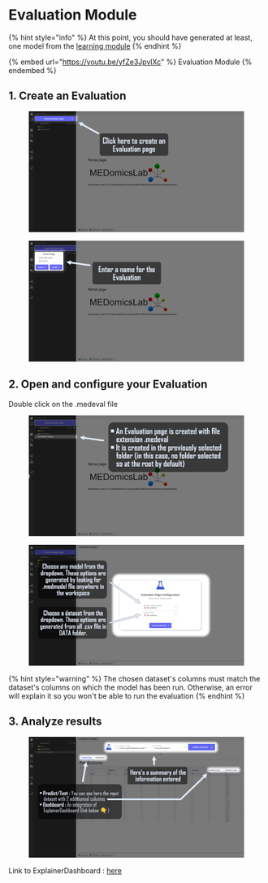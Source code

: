 # Evaluation Module

{% hint style="info" %}
At this point, you should have generated at least, one model from the [learning module](learning-module.md)
{% endhint %}

{% embed url="https://youtu.be/yfZe3JpvlXc" %}
Evaluation Module
{% endembed %}

## 1. Create an Evaluation

<div data-full-width="true">

<figure><img src="../../.gitbook/assets/Evaluation_module_1.png" alt=""><figcaption></figcaption></figure>

 

<figure><img src="../../.gitbook/assets/Evaluation_module_2.png" alt=""><figcaption></figcaption></figure>

</div>

## 2. Open and configure your Evaluation

Double click on the .medeval file

<div data-full-width="true">

<figure><img src="../../.gitbook/assets/Evaluation_module_3.png" alt=""><figcaption></figcaption></figure>

 

<figure><img src="../../.gitbook/assets/Evaluation_module_4.png" alt=""><figcaption></figcaption></figure>

</div>

{% hint style="warning" %}
The chosen dataset's columns must match the dataset's columns on which the model has been run. Otherwise, an error will explain it so you won't be able to run the evaluation&#x20;
{% endhint %}

## 3. Analyze results

<figure><img src="../../.gitbook/assets/Evaluation_module_5.png" alt=""><figcaption></figcaption></figure>

Link to ExplainerDashboard : [here](https://explainerdashboard.readthedocs.io/en/latest/)
